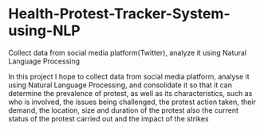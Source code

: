 # Health-Protest-Tracker-System-using-NLP
Collect data from social media platform(Twitter), analyze it using Natural  Language Processing

In this project I hope to collect data from social media platform, analyse it using Natural 
Language Processing, and consolidate it so that it can determine the prevalence of protest, as 
well as its characteristics, such as who is involved, the issues being challenged, the protest 
action taken, their demand, the location, size and duration of the protest also the current status 
of the protest carried out and the impact of the strikes

